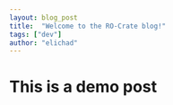 ```yaml
---
layout: blog_post
title:  "Welcome to the RO-Crate blog!"
tags: ["dev"]
author: "elichad"
---
```


# This is a demo post
